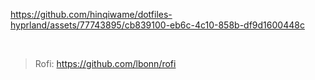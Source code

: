 https://github.com/hinqiwame/dotfiles-hyprland/assets/77743895/cb839100-eb6c-4c10-858b-df9d1600448c

<br>

>Rofi: https://github.com/lbonn/rofi
>
